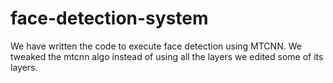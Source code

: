 # face-detection-system 
We have written the code to execute face detection using MTCNN.
We tweaked the mtcnn algo instead of using all the layers we edited some of its layers.
